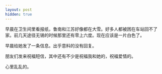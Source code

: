 ```yaml
---
layout: post
hidden: true
---
```

早晨在卫生间里看报纸，鲁南和江苏好像都在大雪。好多人都被困在车站回不了家。前几天途径无锡的时候那里还有零上六度。现在应该是一片白色了。

早晨给她发了一条信息。出乎意料的没有回复。

朋友们发来祝福短信，其中还有不少是祝福我和她的，祝福爱情的。

心里乱乱的。